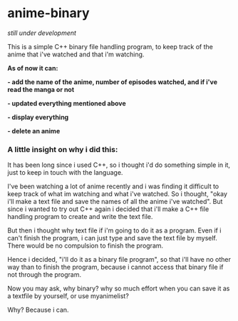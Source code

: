 # anime-binary
*still under development*

This is a simple C++ binary file handling program, to keep track of the anime that i've watched and that i'm watching.

**As of now it can:**

  **- add the name of the anime, number of episodes watched, and if i've read the manga or not**

  **- updated everything mentioned above**
  
  **- display everything**
  
  **- delete an anime**


### A little insight on why i did this:

It has been long since i used C++, so i thought i'd do something simple in it, just to keep in touch with the language. 

I've been watching a lot of anime recently and i was finding it difficult to keep track of what im watching and what i've watched. So i thought, "okay i'll make a text file and save the names of all the anime i've watched". But since i wanted to try out C++ again i decided that i'll make a C++ file handling program to create and write the text file. 

But then i thought why text file if i'm going to do it as a program. Even if i can't finish the program, i can just type and save the text file by myself. There would be no compulsion to finish the program.

Hence i decided, "i'll do it as a binary file program", so that i'll have no other way than to finish the program, because i cannot access that binary file if not through the program. 

Now you may ask, why binary? why so much effort when you can save it as a textfile by yourself, or use myanimelist?

Why?
Because i can.
